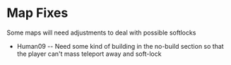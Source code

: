 # Map Fixes
Some maps will need adjustments to deal with possible softlocks

* Human09 -- Need some kind of building in the no-build section so that the player can't mass teleport away and soft-lock
